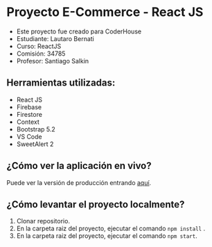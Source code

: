 # Proyecto E-Commerce - React JS

- Este proyecto fue creado para CoderHouse
- Estudiante: Lautaro Bernati
- Curso: ReactJS
- Comisión: 34785
- Profesor: Santiago Salkin

## Herramientas utilizadas:
* React JS
* Firebase
* Firestore
* Context
* Bootstrap 5.2
* VS Code
* SweetAlert 2

## ¿Cómo ver la aplicación en vivo?
Puede ver la versión de producción entrando [aquí](https://viafrance-tienda.netlify.app).

## ¿Cómo levantar el proyecto localmente?
1. Clonar repositorio.
2. En la carpeta raiz del proyecto, ejecutar el comando `npm install` .
3. En la carpeta raiz del proyecto, ejecutar el comando `npm start`.